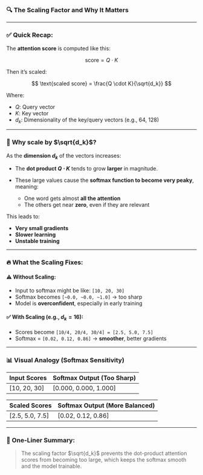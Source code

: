 ### 🔍 **The Scaling Factor and Why It Matters**

---

### ✅ **Quick Recap:**

The **attention score** is computed like this:

$$
\text{score} = Q \cdot K
$$

Then it’s scaled:

$$
\text{scaled score} = \frac{Q \cdot K}{\sqrt{d_k}}
$$

Where:

* $Q$: Query vector
* $K$: Key vector
* $d_k$: Dimensionality of the key/query vectors (e.g., 64, 128)

---

### 🤔 **Why scale by $\sqrt{d_k}$?**

As the **dimension $d_k$** of the vectors increases:

* The **dot product $Q \cdot K$** tends to grow **larger** in magnitude.
* These large values cause the **softmax function to become very peaky**, meaning:

  * One word gets almost **all the attention**
  * The others get near **zero**, even if they are relevant

This leads to:

* **Very small gradients**
* **Slower learning**
* **Unstable training**

---

### 🔥 **What the Scaling Fixes:**

#### ⚠️ Without Scaling:

* Input to softmax might be like: `[10, 20, 30]`
* Softmax becomes `[~0.0, ~0.0, ~1.0]` → too sharp
* Model is **overconfident**, especially in early training

#### ✅ With Scaling (e.g., $d_k = 16$):

* Scores become `[10/4, 20/4, 30/4] = [2.5, 5.0, 7.5]`
* Softmax = `[0.02, 0.12, 0.86]` → **smoother**, better gradients

---

### 📊 **Visual Analogy (Softmax Sensitivity)**

| Input Scores  | Softmax Output (Too Sharp) |
| ------------- | -------------------------- |
| \[10, 20, 30] | \[0.000, 0.000, 1.000]     |

| Scaled Scores    | Softmax Output (More Balanced) |
| ---------------- | ------------------------------ |
| \[2.5, 5.0, 7.5] | \[0.02, 0.12, 0.86]            |

---

### 🧠 One-Liner Summary:

> The scaling factor $\sqrt{d_k}$ prevents the dot-product attention scores from becoming too large, which keeps the softmax smooth and the model trainable.
